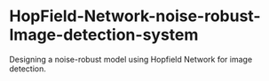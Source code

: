 # HopField-Network-noise-robust-Image-detection-system
Designing a noise-robust model using Hopfield Network for image detection.

